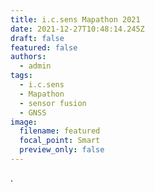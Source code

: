 ```yaml
---
title: i.c.sens Mapathon 2021
date: 2021-12-27T10:48:14.245Z
draft: false
featured: false
authors:
  - admin
tags:
  - i.c.sens
  - Mapathon
  - sensor fusion
  - GNSS
image:
  filename: featured
  focal_point: Smart
  preview_only: false
---
```

.